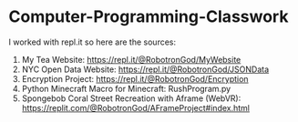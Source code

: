 # Computer-Programming-Classwork

I worked with repl.it so here are the sources:

1) My Tea Website: https://repl.it/@RobotronGod/MyWebsite
2) NYC Open Data Website: https://repl.it/@RobotronGod/JSONData
3) Encryption Project: https://repl.it/@RobotronGod/Encryption
4) Python Minecraft Macro for Minecraft: RushProgram.py
5) Spongebob Coral Street Recreation with Aframe (WebVR): https://replit.com/@RobotronGod/AFrameProject#index.html
